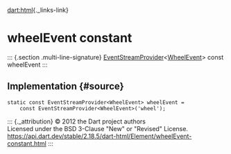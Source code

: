 [dart:html](../../dart-html/dart-html-library){._links-link}

wheelEvent constant
===================

::: {.section .multi-line-signature}
[EventStreamProvider](../eventstreamprovider-class)\<[WheelEvent](../wheelevent-class)\>
const wheelEvent
:::

Implementation {#source}
--------------

``` {.language-dart data-language="dart"}
static const EventStreamProvider<WheelEvent> wheelEvent =
    const EventStreamProvider<WheelEvent>('wheel');
```

::: {._attribution}
© 2012 the Dart project authors\
Licensed under the BSD 3-Clause \"New\" or \"Revised\" License.\
<https://api.dart.dev/stable/2.18.5/dart-html/Element/wheelEvent-constant.html>
:::
